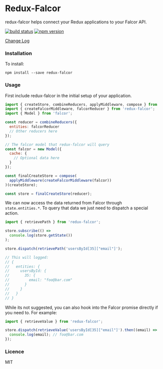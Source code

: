 # Redux-Falcor

redux-falcor helps connect your Redux applications to your Falcor API.

[![build status](https://img.shields.io/travis/ekosz/redux-falcor/master.svg?style=flat-square)](https://travis-ci.org/ekosz/redux-falcor)
[![npm version](https://img.shields.io/npm/v/redux-falcor.svg?style=flat-square)](https://www.npmjs.com/package/redux-falcor)

[Change Log](https://github.com/ekosz/redux-falcor/releases)

### Installation

To install:

```
npm install --save redux-falcor
```

### Usage

First include redux-falcor in the initial setup of your application.

```js
import { createStore, combineReducers, applyMiddleware, compose } from 'redux';
import { createFalcorMiddleware, falcorReducer } from 'redux-falcor';
import { Model } from 'falcor';

const reducer = combineReducers({
  entities: falcorReducer
  // Other reducers here
});

// The falcor model that redux-falcor will query
const falcor = new Model({
  cache: {
    // Optional data here
  }
});

const finalCreateStore = compose(
  applyMiddleware(createFalcorMiddleware(falcor))
)(createStore);

const store = finalCreateStore(reducer);
```

We can now access the data returned from Falcor through `state.entities.*`. To
query that data we just need to dispatch a special action.

```js
import { retrievePath } from 'redux-falcor';

store.subscribe(() =>
  console.log(store.getState())
);

store.dispatch(retrievePath('usersById[35]["email"]');

// This will logged:
// {
//   entities: {
//     usersById: {
//       35: {
//         email: "foo@bar.com"
//       }
//     }
//   }
// }
```

While its not suggested, you can also hook into the Falcor promise directly if
you need to. For example:

```js
import { retrieveValue } from 'redux-falcor';

store.dispatch(retrieveValue('usersById[35]["email"]').then((email) => {
  console.log(email); // foo@bar.com
});
```

### Licence

MIT
